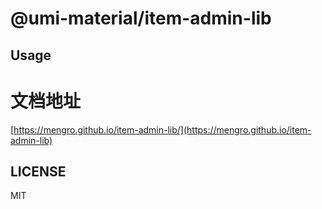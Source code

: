 # @umi-material/item-admin-lib



## Usage

# 文档地址
[https://mengro.github.io/item-admin-lib/](https://mengro.github.io/item-admin-lib)

## LICENSE

MIT
